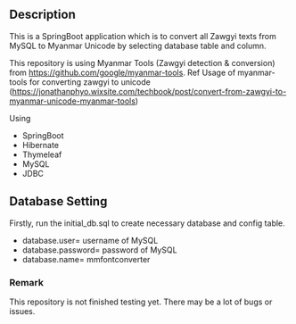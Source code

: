 ## Description

This is a SpringBoot application which is to convert all Zawgyi texts from MySQL to Myanmar Unicode by selecting database table and column.

This repository is using Myanmar Tools (Zawgyi detection & conversion) from https://github.com/google/myanmar-tools.
Ref Usage of myanmar-tools for converting zawgyi to unicode (https://jonathanphyo.wixsite.com/techbook/post/convert-from-zawgyi-to-myanmar-unicode-myanmar-tools)

Using
- SpringBoot
- Hibernate
- Thymeleaf
- MySQL
- JDBC

## Database Setting

Firstly, run the initial_db.sql to create necessary database and config table.

- database.user= username of MySQL
- database.password= password of MySQL
- database.name= mmfontconverter

### Remark

This repository is not finished testing yet. There may be a lot of bugs or issues.
